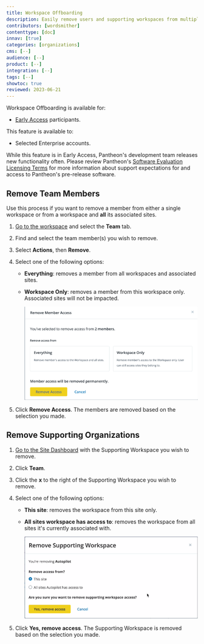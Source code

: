 ```yaml
---
title: Workspace Offboarding
description: Easily remove users and supporting workspaces from multiple sites.
contributors: [wordsmither]
contenttype: [doc]
innav: [true]
categories: [organizations]
cms: [--]
audience: [--]
product: [--]
integration: [--]
tags: [--]
showtoc: true
reviewed: 2023-06-21
---
```


<!-- Note to authors: this is early access content. When the feature goes to general access, this content should be added to /source/content/guides/account-mgmt/workspace-sites-teams/07-teams.md -->

<Alert title="Early Access" type="info" icon="leaf">

Workspace Offboarding is available for:

- [Early Access](/guides/support/early-access/) participants.

This feature is available to:

- Selected Enterprise accounts.

While this feature is in Early Access, Pantheon's development team releases new functionality often. Please review Pantheon's [Software Evaluation Licensing Terms](https://legal.pantheon.io/#contract-hkqlbwpxo) for more information about support expectations for and access to Pantheon's pre-release software.

</Alert>

## Remove Team Members

Use this process if you want to remove a member from either a single workspace or from a workspace and **all** its associated sites.

1. [Go to the workspace](/guides/account-mgmt/workspace-sites-teams/workspaces#switch-between-workspaces) and select the **Team** tab.

1. Find and select the team member(s) you wish to remove.

1. Select **Actions**, then **Remove**.

1. Select one of the following options:

   - **Everything**: removes a member from all workspaces and associated sites.

   - **Workspace Only**: removes a member from this workspace only. Associated sites will not be impacted.

     ![Alt text](../images/workspace-offboarding.png)

1. Click **Remove Access**. The members are removed based on the selection you made.

## Remove Supporting Organizations

1. [Go to the Site Dashboard](/guides/account-mgmt/workspace-sites-teams/sites#site-dashboard) with the Supporting Workspace you wish to remove.

1. Click **<span class="glyphicons glyphicons-group"></span> Team**.

1. Click the **x** to the right of the Supporting Workspace you wish to remove.

1. Select one of the following options:

   - **This site**: removes the workspace from this site only.

   - **All sites workspace has access to**: removes the workspace from all sites it's currently associated with.

     ![Alt text](../images/workspace-offboarding-supporting.png)

1. Click **Yes, remove access**. The Supporting Workspace is removed based on the selection you made.
